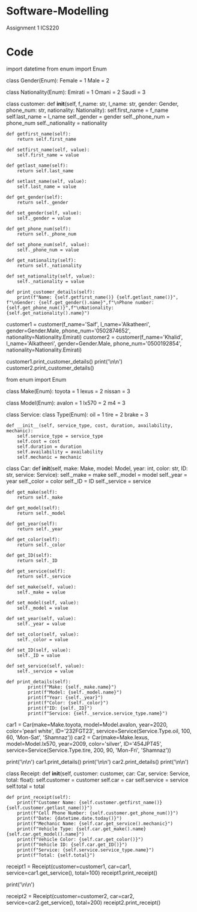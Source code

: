 # Software-Modelling
Assignment 1 ICS220

# Code

import datetime
from enum import Enum

class Gender(Enum):
    Female = 1
    Male = 2

class Nationality(Enum):
    Emirati = 1
    Omani = 2
    Saudi = 3

class customer:
    def __init__(self, f_name: str, l_name: str, gender: Gender, phone_num: str, nationality: Nationality):
        self.first_name = f_name
        self.last_name = l_name
        self._gender = gender
        self._phone_num = phone_num
        self._nationality = nationality
        
    def getfirst_name(self):
        return self.first_name
    
    def setfirst_name(self, value):
        self.first_name = value
    
    def getlast_name(self):
        return self.last_name
    
    def setlast_name(self, value):
        self.last_name = value
    
    def get_gender(self):
        return self._gender
    
    def set_gender(self, value):
        self._gender = value
    
    def get_phone_num(self):
        return self._phone_num
    
    def set_phone_num(self, value):
        self._phone_num = value
    
    def get_nationality(self):
        return self._nationality
    
    def set_nationality(self, value):
        self._nationality = value
        
    def print_customer_details(self):
        print(f"Name: {self.getfirst_name()} {self.getlast_name()}", f"\nGender: {self.get_gender().name}",f"\nPhone number: {self.get_phone_num()}",f"\nNationality: {self.get_nationality().name}")
        
customer1 = customer(f_name='Saif', l_name='Alkatheeri', gender=Gender.Male, phone_num='0502874652', nationality=Nationality.Emirati)
customer2 = customer(f_name='Khalid', l_name='Alkatheeri', gender=Gender.Male, phone_num='0500192854', nationality=Nationality.Emirati)

customer1.print_customer_details()
print('\n\n')
customer2.print_customer_details()

from enum import Enum

class Make(Enum):
    toyota = 1
    lexus = 2
    nissan = 3

class Model(Enum):
    avalon = 1
    lx570 = 2
    m4 = 3

class Service:
    class Type(Enum):
        oil = 1
        tire = 2
        brake = 3
    
    def __init__(self, service_type, cost, duration, availability, mechanic):
        self.service_type = service_type
        self.cost = cost
        self.duration = duration
        self.availability = availability
        self.mechanic = mechanic

class Car:
    def __init__(self, make: Make, model: Model, year: int, color: str, ID: str, service: Service):
        self._make = make
        self._model = model
        self._year = year
        self._color = color
        self._ID = ID
        self._service = service
        
    def get_make(self):
        return self._make
    
    def get_model(self):
        return self._model
    
    def get_year(self):
        return self._year
    
    def get_color(self):
        return self._color
    
    def get_ID(self):
        return self._ID
    
    def get_service(self):
        return self._service
    
    def set_make(self, value):
        self._make = value
        
    def set_model(self, value):
        self._model = value
        
    def set_year(self, value):
        self._year = value
        
    def set_color(self, value):
        self._color = value
        
    def set_ID(self, value):
        self._ID = value
        
    def set_service(self, value):
        self._service = value

    def print_details(self):
            print(f"Make: {self._make.name}")
            print(f"Model: {self._model.name}")
            print(f"Year: {self._year}")
            print(f"Color: {self._color}")
            print(f"ID: {self._ID}")
            print(f"Service: {self._service.service_type.name}")

car1 = Car(make=Make.toyota, model=Model.avalon, year=2020, color='pearl white', ID='232FGT23', service=Service(Service.Type.oil, 100, 60, 'Mon-Sat', 'Shamnaz'))
car2 = Car(make=Make.lexus, model=Model.lx570, year=2009, color='silver', ID='454JPT45', service=Service(Service.Type.tire, 200, 90, 'Mon-Fri', 'Shamnaz'))

print('\n\n')
car1.print_details()
print('\n\n')
car2.print_details()
print('\n\n')

class Receipt:
    def __init__(self, customer: customer, car: Car, service: Service, total: float):
        self.customer = customer
        self.car = car
        self.service = service
        self.total = total
    
    def print_receipt(self):
        print(f"Customer Name: {self.customer.getfirst_name()} {self.customer.getlast_name()}")
        print(f"Cell Phone Number: {self.customer.get_phone_num()}")
        print(f"Date: {datetime.date.today()}")
        print(f"Mechanic Name: {self.car.get_service().mechanic}")
        print(f"Vehicle Type: {self.car.get_make().name} {self.car.get_model().name}")
        print(f"Vehicle Color: {self.car.get_color()}")
        print(f"Vehicle ID: {self.car.get_ID()}")
        print(f"Service: {self.service.service_type.name}")
        print(f"Total: {self.total}")



receipt1 = Receipt(customer=customer1, car=car1, service=car1.get_service(), total=100)
receipt1.print_receipt()

print('\n\n')

receipt2 = Receipt(customer=customer2, car=car2, service=car2.get_service(), total=200)
receipt2.print_receipt()
